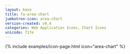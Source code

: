 ```yaml
---
layout: base
title: fa-area-chart
jumbotron-icon: area-chart
version-created: v0.4
categories: Web Application Icons, Chart Icons
unicode: f1fe
---
```


{% include examples/icon-page.html icon="area-chart" %}
